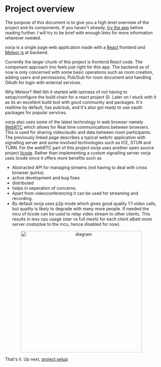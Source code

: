 # Project overview

The purpose of this document is to give you a high level overview of the project and its components. If you haven't already, [try the app](https://oorja.io) before reading further. I will try to be brief with enough links for more information wherever needed.

oorja is a single page web application made with a [React](https://facebook.github.io/react/) frontend and [Meteor js](https://www.meteor.com/) at backend.

Currently the larger chunk of this project is frontend React code. The component approach imo feels just right for this app.
The backend as of now is only concerned with some basic operations such as room creation, adding users and permissions; Pub/Sub for room document and handling OAuth for login with external services.

Why Meteor? Well tbh it started with laziness of not having to setup/configure the build chain for a react project 😣. Later on I stuck with it as its an excellent build tool with good community and packages. It's realtime by default, has pub/sub, and it's also got ready to use oauth packages for popular services.


oorja also uses some of the latest technology in web browser namely 
[WebRTC](http://webrtc-security.github.io/) which allows for Real time communications between browsers. This is used for sharing video/audio and data between room participants. The previously linked page describes a typical webrtc application with signalling server and some involved technologies such as ICE, STUN and TURN. For the webRTC part of this project oorja uses another open source project [licode](http://lynckia.com/licode/index.html). Rather than implementing a custom signalling server oorja uses licode since it offers more benefits such as 
 - Abstracted API for managing streams (not having to deal with cross browser quirks).
 - active development and bug fixes
 - distributed
 - helps in seperation of concerns.
 - Apart from videoconferencing it can be used for streaming and recording.
 - By default oorja uses p2p mode which gives good quality 1:1 video calls, but quality is likely to degrade with many more people. If needed the mcu of licode can be used to relay video stream to other clients. This results in less cpu usage (star vs full mesh) for each client albeit more server costs(due to the mcu, hence disabled for now).

<p align="center">

<img src="http://imgur.com/IGygpxu.png" alt="diagram" height="400px">

</p>

That's it. Up next, [project setup](./project-setup.md)